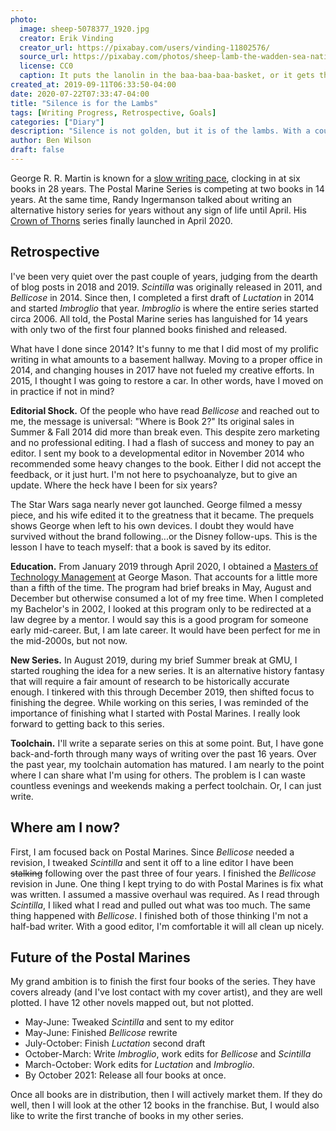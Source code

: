 ```yaml
---
photo:
  image: sheep-5078377_1920.jpg
  creator: Erik Vinding
  creator_url: https://pixabay.com/users/vinding-11802576/
  source_url: https://pixabay.com/photos/sheep-lamb-the-wadden-sea-national-5078377/
  license: CC0
  caption: It puts the lanolin in the baa-baa-baa-basket, or it gets the hoo-hoo-hoo-hose again.
created_at: 2019-09-11T06:33:50-04:00
date: 2020-07-22T07:33:47-04:00
title: "Silence is for the Lambs"
tags: [Writing Progress, Retrospective, Goals]
categories: ["Diary"]
description: "Silence is not golden, but it is of the lambs. With a couple years of relative silence, I'm in motion again."
author: Ben Wilson
draft: false
---
```


George R. R. Martin is known for a [slow writing pace](https://principallyuncertain.com/2018/08/14/george-r-r-martin-writing-pace/), clocking in at six books in 28 years. The Postal Marine Series is competing at two books in 14 years. At the same time, Randy Ingermanson talked about writing an alternative history series for years without any sign of life until April. His [Crown of Thorns](https://amzn.to/3jrwyAR) series finally launched in April 2020.

<!--more-->

## Retrospective

I've been very quiet over the past couple of years, judging from the dearth of blog posts in 2018 and 2019. _Scintilla_ was originally released in 2011, and _Bellicose_ in 2014. Since then, I completed a first draft of _Luctation_ in 2014 and started _Imbroglio_ that year. _Imbroglio_ is where the entire series started circa 2006. All told, the Postal Marine series has languished for 14 years with only two of the first four planned books finished and released.

What have I done since 2014? It's funny to me that I did most of my prolific writing in what amounts to a basement hallway. Moving to a proper office in 2014, and changing houses in 2017 have not fueled my creative efforts. In 2015, I thought I was going to restore a car. In other words, have I moved on in practice if not in mind?

**Editorial Shock.** Of the people who have read _Bellicose_ and reached out to me, the message is universal: "Where is Book 2?" Its original sales in Summer & Fall 2014 did more than break even. This despite zero marketing and no professional editing. I had a flash of success and money to pay an editor. I sent my book to a developmental editor in November 2014 who recommended some heavy changes to the book. Either I did not accept the feedback, or it just hurt. I'm not here to psychoanalyze, but to give an update. Where the heck have I been for six years?

The Star Wars saga nearly never got launched. George filmed a messy piece, and his wife edited it to the greatness that it became. The prequels shows George when left to his own devices. I doubt they would have survived without the brand following...or the Disney follow-ups. This is the lesson I have to teach myself: that a book is saved by its editor.

**Education.** From January 2019 through April 2020, I obtained a [Masters of Technology Management](https://business.gmu.edu/masters-in-technology-management/) at George Mason. That accounts for a little more than a fifth of the time. The program had brief breaks in May, August and December but otherwise consumed a lot of my free time. When I completed my Bachelor's in 2002, I looked at this program only to be redirected at a law degree by a mentor. I would say this is a good program for someone early mid-career. But, I am late career. It would have been perfect for me in the mid-2000s, but not now.

**New Series.** In August 2019, during my brief Summer break at GMU, I started roughing the idea for a new series. It is an alternative history fantasy that will require a fair amount of research to be historically accurate enough. I tinkered with this through December 2019, then shifted focus to finishing the degree. While working on this series, I was reminded of the importance of finishing what I started with Postal Marines. I really look forward to getting back to this series.

**Toolchain.** I'll write a separate series on this at some point. But, I have gone back-and-forth through many ways of writing over the past 16 years. Over the past year, my toolchain automation has matured. I am nearly to the point where I can share what I'm using for others. The problem is I can waste countless evenings and weekends making a perfect toolchain. Or, I can just write.

## Where am I now?

First, I am focused back on Postal Marines. Since _Bellicose_ needed a revision, I tweaked _Scintilla_ and sent it off to a line editor I have been <del>stalking</del> following over the past three of four years. I finished the _Bellicose_ revision in June. One thing I kept trying to do with Postal Marines is fix what was written. I assumed a massive overhaul was required. As I read through _Scintilla_, I liked what I read and pulled out what was too much. The same thing happened with _Bellicose_. I finished both of those thinking I'm not a half-bad writer. With a good editor, I'm comfortable it will all clean up nicely.

## Future of the Postal Marines

My grand ambition is to finish the first four books of the series. They have covers already (and I've lost contact with my cover artist), and they are well plotted. I have 12 other novels mapped out, but not plotted.

* May-June: Tweaked _Scintilla_ and sent to my editor
* May-June: Finished _Bellicose_ rewrite
* July-October: Finish _Luctation_ second draft
* October-March: Write _Imbroglio_, work edits for _Bellicose_ and _Scintilla_
* March-October: Work edits for _Luctation_ and _Imbroglio_.
* By October 2021: Release all four books at once.

Once all books are in distribution, then I will actively market them. If they do well, then I will look at the other 12 books in the franchise. But, I would also like to write the first tranche of books in my other series.
